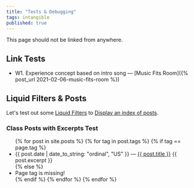 ```yaml
---
title: "Tests & Debugging"
tags: intangible
published: true
---
```

This page should not be linked from anywhere.

## Link Tests
* W1. Experience concept based on intro song — [Music Fits Room]({% post_url 2021-02-06-music-fits-room %})

## Liquid Filters & Posts
Let's test out some [Liquid Filters](https://jekyllrb.com/docs/liquid/filters/) to [Display an index of posts](https://jekyllrb.com/docs/posts/).

### Class Posts with Excerpts Test
<ul>
{% for post in site.posts %}
{% for tag in post.tags %}
{% if tag == page.tag %}
  <li>
    {{ post.date | date_to_string: "ordinal", "US" }} — <a href="{{ post.url }}">{{ post.title }}</a>
    {{ post.excerpt }}
  </li>
{% else %}
  <li>Page tag is missing!</li>
{% endif %}
{% endfor %}
{% endfor %}
</ul>